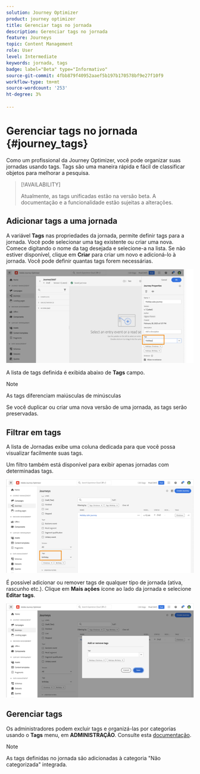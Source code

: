 ```yaml
---
solution: Journey Optimizer
product: journey optimizer
title: Gerenciar tags no jornada
description: Gerenciar tags no jornada
feature: Journeys
topic: Content Management
role: User
level: Intermediate
keywords: jornada, tags
badge: label="Beta" type="Informativo"
source-git-commit: 4fbb879f40952aaef5b197b170578bf9e27f10f9
workflow-type: tm+mt
source-wordcount: '253'
ht-degree: 3%

---
```


# Gerenciar tags no jornada {#journey_tags}

Como um profissional da Journey Optimizer, você pode organizar suas jornadas usando tags. Tags são uma maneira rápida e fácil de classificar objetos para melhorar a pesquisa.

>[!AVAILABILITY]
>
> Atualmente, as tags unificadas estão na versão beta. A documentação e a funcionalidade estão sujeitas a alterações.

## Adicionar tags a uma jornada

A variável **Tags** nas propriedades da jornada, permite definir tags para a jornada. Você pode selecionar uma tag existente ou criar uma nova. Comece digitando o nome da tag desejada e selecione-a na lista. Se não estiver disponível, clique em **Criar** para criar um novo e adicioná-lo à jornada. Você pode definir quantas tags forem necessárias.

![](assets/tags1.png)

A lista de tags definida é exibida abaixo de **Tags** campo.

>[!NOTE]
>
> As tags diferenciam maiúsculas de minúsculas
> 
> Se você duplicar ou criar uma nova versão de uma jornada, as tags serão preservadas.

## Filtrar em tags

A lista de Jornadas exibe uma coluna dedicada para que você possa visualizar facilmente suas tags.

Um filtro também está disponível para exibir apenas jornadas com determinadas tags.

![](assets/tags2.png)

É possível adicionar ou remover tags de qualquer tipo de jornada (ativa, rascunho etc.). Clique em **Mais ações** ícone ao lado da jornada e selecione **Editar tags**.

![](assets/tags3.png)

## Gerenciar tags

Os administradores podem excluir tags e organizá-las por categorias usando o **Tags** menu, em **ADMINISTRAÇÃO**. Consulte esta [documentação](https://experienceleague.adobe.com/docs/experience-platform/administrative-tags/overview.html).

>[!NOTE]
>
> As tags definidas no jornada são adicionadas à categoria &quot;Não categorizada&quot; integrada.
